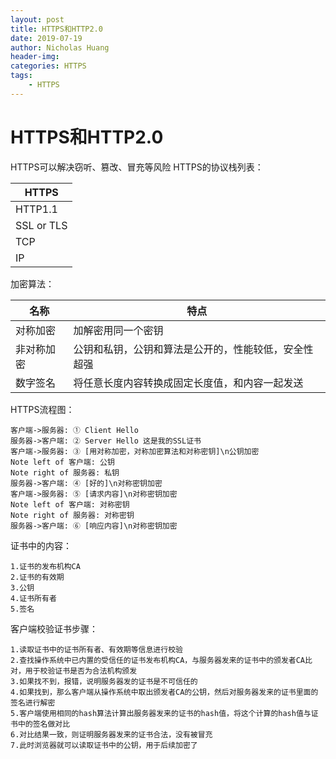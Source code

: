 ```yaml
---
layout: post
title: HTTPS和HTTP2.0
date: 2019-07-19
author: Nicholas Huang
header-img:
categories: HTTPS
tags:
    - HTTPS
---
```

# HTTPS和HTTP2.0
HTTPS可以解决窃听、篡改、冒充等风险
HTTPS的协议栈列表：

HTTPS|
-----|
HTTP1.1|
SSL or TLS|
TCP|
IP|

加密算法：

名称|特点
---|---
对称加密|加解密用同一个密钥
非对称加密|公钥和私钥，公钥和算法是公开的，性能较低，安全性超强
数字签名|将任意长度内容转换成固定长度值，和内容一起发送

HTTPS流程图：

```sequence
客户端->服务器: ① Client Hello
服务器->客户端: ② Server Hello 这是我的SSL证书
客户端->服务器: ③ [用对称加密，对称加密算法和对称密钥]\n公钥加密
Note left of 客户端: 公钥
Note right of 服务器: 私钥
服务器->客户端: ④ [好的]\n对称密钥加密
客户端->服务器: ⑤ [请求内容]\n对称密钥加密
Note left of 客户端: 对称密钥
Note right of 服务器: 对称密钥
服务器->客户端: ⑥ [响应内容]\n对称密钥加密
```

证书中的内容：
    
    1.证书的发布机构CA
    2.证书的有效期
    3.公钥
    4.证书所有者
    5.签名
    
客户端校验证书步骤：
    
    1.读取证书中的证书所有者、有效期等信息进行校验
    2.查找操作系统中已内置的受信任的证书发布机构CA，与服务器发来的证书中的颁发者CA比对，用于校验证书是否为合法机构颁发
    3.如果找不到，报错，说明服务器发的证书是不可信任的
    4.如果找到，那么客户端从操作系统中取出颁发者CA的公钥，然后对服务器发来的证书里面的签名进行解密
    5.客户端使用相同的hash算法计算出服务器发来的证书的hash值，将这个计算的hash值与证书中的签名做对比
    6.对比结果一致，则证明服务器发来的证书合法，没有被冒充
    7.此时浏览器就可以读取证书中的公钥，用于后续加密了    




